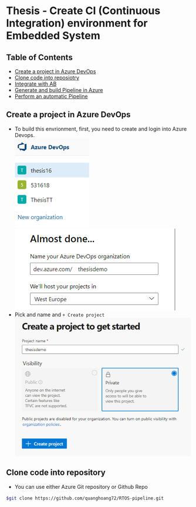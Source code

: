 # Thesis - Create CI (Continuous Integration) environment for Embedded System

## Table of Contents
<!-- TOC -->
- [Create a project in Azure DevOps](#create-a-project-in-azure-devops)  
- [Clone code into reposiotry](#clone-code-into-repository)  
- [Integrate with AB](#)  
- [Generate and build Pipeline in Azure](#)  
- [Perform an automatic Pipeline](#)  
<!-- TOC -->

## Create a project in Azure DevOps
- To build this envrionment, first, you need to create and login into Azure Devops.  
![create new organization](attachments/new_organization.png)
![Confirm information](attachments/confirm_information.png)  
- Pick and name and `+ Create project`  
![Create project](attachments/create_project.png)  
## Clone code into repository
- You can use either Azure Git repository or Github Repo 
```bash
$git clone https://github.com/quanghoang72/RTOS-pipeline.git
```
